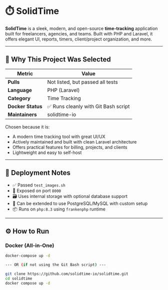 # ⏱️ SolidTime

**SolidTime** is a sleek, modern, and open-source **time-tracking** application built for freelancers, agencies, and teams. Built with PHP and Laravel, it offers elegant UI, reports, timers, client/project organization, and more.

---

## 📌 Why This Project Was Selected

| Metric                  | Value                                |
|-------------------------|----------------------------------------|
| **Pulls**               | Not listed, but passed all tests     |
| **Language**            | PHP (Laravel)                        |
| **Category**            | Time Tracking                        |
| **Docker Status**       | ✅ Runs cleanly with Git Bash script |
| **Maintainers**         | solidtime-io                         |

Chosen because it is:
- A modern time tracking tool with great UI/UX
- Actively maintained and built with clean Laravel architecture
- Offers practical features for billing, projects, and clients
- Lightweight and easy to self-host

---

## 🧪 Deployment Notes

- ✅ Passed `test_images.sh`
- 🚀 Exposed on port `8000`
- 🗃️ Uses internal storage with optional database support
- 🐘 Can be extended to use PostgreSQL/MySQL with custom setup
- 📦 Runs on `php:8.3` using `frankenphp` runtime

---

## ⚙️ How to Run

### Docker (All-in-One)

```bash
docker-compose up -d

--- OR (if not using the Git Bash script) ---

git clone https://github.com/solidtime-io/solidtime.git
cd solidtime
docker compose up -d

